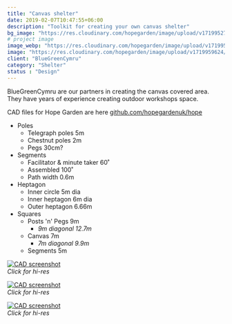 ```yaml
---
title: "Canvas shelter"
date: 2019-02-07T10:47:55+06:00
description: "Toolkit for creating your own canvas shelter"
bg_image: "https://res.cloudinary.com/hopegarden/image/upload/v1719952740/title-poppy.webp"
# project image
image_webp: "https://res.cloudinary.com/hopegarden/image/upload/v1719959624/canvas-sketch-230812-square.webp"
image: "https://res.cloudinary.com/hopegarden/image/upload/v1719959624/canvas-sketch-230812-square.png"
client: "BlueGreenCymru"
category: "Shelter"
status : "Design"
---
```


BlueGreenCymru are our partners in creating the canvas covered area. They have years of experience creating outdoor workshops space.

CAD files for Hope Garden are here [github.com/hopegardenuk/hope](https://github.com/hopegardenuk/hope)

- Poles
    - Telegraph poles 5m
    - Chestnut poles 2m
    - Pegs  30cm?
- Segments
    - Facilitator & minute taker 60˚
    - Assembled 100˚
    - Path width 0.6m
- Heptagon
    - Inner circle 5m dia
    - Inner heptagon 6m dia
    - Outer heptagon 6.66m
- Squares
    - Posts 'n' Pegs 9m
        - *9m diagonal 12.7m*
    - Canvas 7m
        - *7m diagonal 9.9m*
    - Segments 5m

[![CAD screenshot](https://res.cloudinary.com/hopegarden/image/upload/w_600/v1736714420/250112-cad-canvas-no-measures.webp)](https://res.cloudinary.com/hopegarden/image/upload/v1736714420/250112-cad-canvas-no-measures.webp)  
_Click for hi-res_

[![CAD screenshot](https://res.cloudinary.com/hopegarden/image/upload/w_600/v1736714420/250112-cad-canvas-inner-circle.webp)](https://res.cloudinary.com/hopegarden/image/upload/v1736714420/250112-cad-canvas-inner-circle.webp)  
_Click for hi-res_

[![CAD screenshot](https://res.cloudinary.com/hopegarden/image/upload/w_600/v1736714788/250112-cad-canvas-squares.webp)](https://res.cloudinary.com/hopegarden/image/upload/v1736714788/250112-cad-canvas-squares.webp)  
_Click for hi-res_

